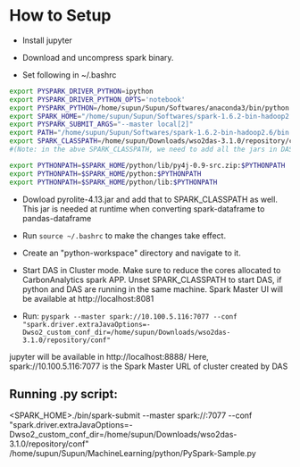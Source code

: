 How to Setup
============


- Install jupyter

- Download and uncompress spark binary.

- Set following in ~/.bashrc
```bash
export PYSPARK_DRIVER_PYTHON=ipython
export PYSPARK_DRIVER_PYTHON_OPTS='notebook' 
export PYSPARK_PYTHON=/home/supun/Supun/Softwares/anaconda3/bin/python
export SPARK_HOME="/home/supun/Supun/Softwares/spark-1.6.2-bin-hadoop2.6"
export PYSPARK_SUBMIT_ARGS="--master local[2]"
export PATH="/home/supun/Supun/Softwares/spark-1.6.2-bin-hadoop2.6/bin:$PATH"
export SPARK_CLASSPATH=/home/supun/Downloads/wso2das-3.1.0/repository/components/plugins/abdera_1.0.0.wso2v3.jar:/home/supun/Downloads/wso2das-3.1.0/repository/components/plugins/ajaxtags_1.3.0.beta-rc7-wso2v1.jar.......
#(Note: in the abve SPARK_CLASSPATH, we need to add all the jars in DAS's "plugins" as well as "libs" directories)

export PYTHONPATH=$SPARK_HOME/python/lib/py4j-0.9-src.zip:$PYTHONPATH
export PYTHONPATH=$SPARK_HOME/python:$PYTHONPATH
export PYTHONPATH=$SPARK_HOME/python/lib:$PYTHONPATH
```
- Dowload pyrolite-4.13.jar and add that to SPARK_CLASSPATH as well. This jar is needed at runtime when converting spark-dataframe to pandas-dataframe

- Run `source ~/.bashrc` to make the changes take effect.

- Create an "python-workspace" directory and navigate to it.

- Start DAS in Cluster mode. Make sure to reduce the cores allocated to CarbonAnalytics spark APP. Unset SPARK_CLASSPATH to start DAS, if python and DAS are running in the same machine.
		Spark Master UI will be available at http://localhost:8081

- Run: `pyspark --master spark://10.100.5.116:7077 --conf "spark.driver.extraJavaOptions=-Dwso2_custom_conf_dir=/home/supun/Downloads/wso2das-3.1.0/repository/conf"`

jupyter will be available in http://localhost:8888/
Here, spark://10.100.5.116:7077 is the Spark Master URL of cluster created by DAS



Running .py script:
-------------------

 <SPARK_HOME>./bin/spark-submit --master spark://<spark-master-ip>:7077 --conf "spark.driver.extraJavaOptions=-Dwso2_custom_conf_dir=/home/supun/Downloads/wso2das-3.1.0/repository/conf" /home/supun/Supun/MachineLearning/python/PySpark-Sample.py
